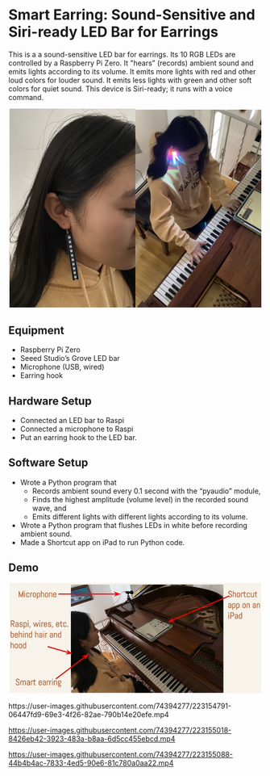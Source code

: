 # Smart Earring: Sound-Sensitive and Siri-ready LED Bar for Earrings

This is a a sound-sensitive LED bar for earrings. Its 10 RGB LEDs are controlled by a Raspberry Pi Zero. It "hears” (records) ambient sound and emits lights according to its volume. It emits more lights with red and other loud colors for louder sound. It emits less lights with green and other soft colors for quiet sound. This device is Siri-ready; it runs with a voice command.

<p align="center">
  <img src="images/earring.jpg" width=250><img src="images/earring2.jpg" width=250>
</p>

## Equipment
- Raspberry Pi Zero
- Seeed Studio’s Grove LED bar
- Microphone (USB, wired)
- Earring hook

## Hardware Setup

- Connected an LED bar to Raspi
- Connected a microphone to Raspi
- Put an earring hook to the LED bar.

## Software Setup

- Wrote a Python program that 
  - Records ambient sound every 0.1 second with the “pyaudio” module,
  - Finds the highest amplitude (volume level) in the recorded sound wave, and 
  - Emits different lights with different lights according to its volume. 
- Wrote a Python program that flushes LEDs in white before recording ambient sound. 
- Made a Shortcut app on iPad to run Python code.

## Demo

<p align="center">
  <img src="images/earring3.jpg" width="500">
</p>
  https://user-images.githubusercontent.com/74394277/223154791-06447fd9-69e3-4f26-82ae-790b14e20efe.mp4
  
  https://user-images.githubusercontent.com/74394277/223155018-8426eb42-3923-483a-b8aa-6d5cc455ebcd.mp4
  
  https://user-images.githubusercontent.com/74394277/223155088-44b4b4ac-7833-4ed5-90e6-81c780a0aa22.mp4



